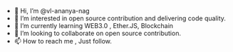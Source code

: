- 👋 Hi, I’m @vl-ananya-nag
- 👀 I’m interested in open source contribution and delivering code quality.
- 🌱 I’m currently learning WEB3.0 , Ether.JS, Blockchain
- 💞️ I’m looking to collaborate on open source contribution.
- 📫 How to reach me , Just follow.

<!---
vl-ananya-nag/vl-ananya-nag is a ✨ special ✨ repository because its `README.md` (this file) appears on your GitHub profile.
You can click the Preview link to take a look at your changes.
--->
